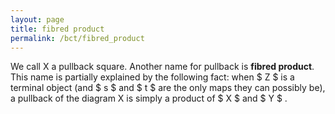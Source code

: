 ```yaml
---
layout: page
title: fibred product
permalink: /bct/fibred_product
---
```

We call X a pullback square. Another name for pullback is **fibred product**. This name is partially explained by the following fact: when $ Z $ is a terminal object (and $ s $ and $ t $ are the only maps they can possibly be), a pullback of the diagram X is simply a product of $ X $ and $ Y $ .
